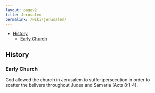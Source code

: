 ```yaml
---
layout: pagev2
title: Jerusalem
permalink: /wiki/jerusalem/
---
```

- [History](#history)
  - [Early Church](#early-church)

## History

### Early Church

God allowed the church in Jerusalem to suffer persecution in order to scatter the belivers throughout Judea and Samaria (Acts 8:1-4).